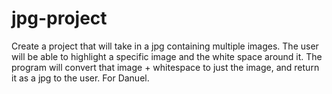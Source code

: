 # jpg-project
Create a project that will take in a jpg containing multiple images. The user will be able to highlight a specific image and the white space around it. The program will convert that image + whitespace to just the image, and return it as a jpg to the user. For Danuel. 
